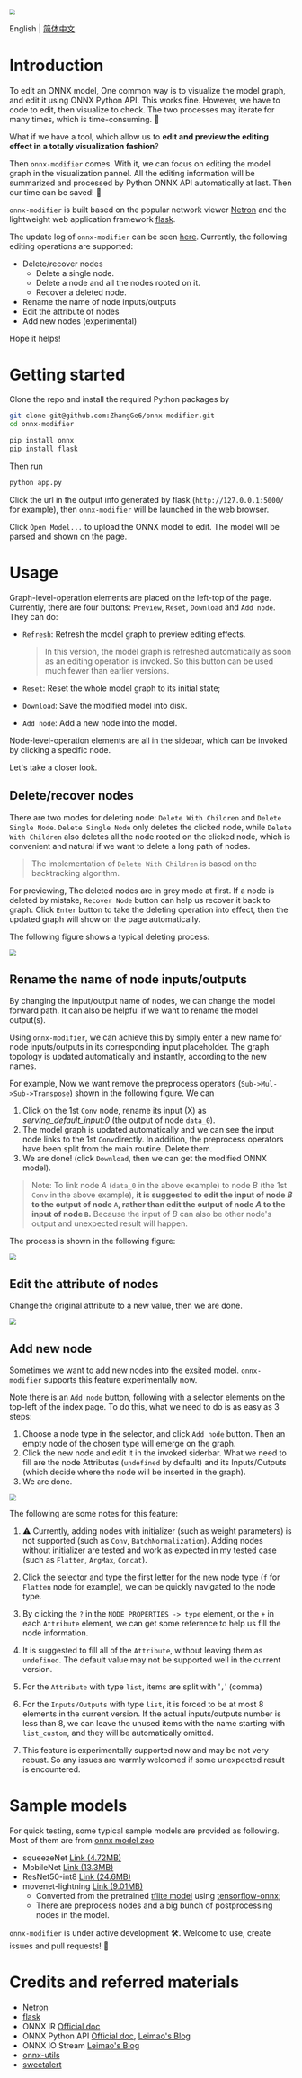 <img src="./docs/onnx_modifier_logo_1.png" style="zoom: 60%;" />

English | [简体中文](readme_zh-CN.md)

# Introduction

To edit an ONNX model, One common way is to visualize the model graph, and edit it using ONNX Python API. This works fine. However, we have to code to edit, then visualize to check. The two processes may iterate for many times, which is time-consuming. 👋

What if we have a tool, which allow us to **edit and preview the editing effect in a totally visualization fashion**?

Then `onnx-modifier` comes. With it, we can focus on editing the model graph in the visualization pannel. All the editing information will be summarized and processed by Python ONNX API automatically at last. Then our time can be saved! 🚀

`onnx-modifier` is built based on the popular network viewer [Netron](https://github.com/lutzroeder/netron) and the lightweight web application framework [flask](https://github.com/pallets/flask).

The update log of `onnx-modifier` can be seen [here](./docs/update_log.md). Currently, the following editing operations are supported:

- Delete/recover nodes
  - Delete a single node.
  - Delete a node and all the nodes rooted on it.
  - Recover a deleted node.
- Rename the name of node inputs/outputs
- Edit the attribute of nodes
- Add new nodes (experimental)


Hope it helps!

# Getting started

Clone the repo and install the required Python packages by

```bash
git clone git@github.com:ZhangGe6/onnx-modifier.git
cd onnx-modifier

pip install onnx
pip install flask
```

Then run

```bash
python app.py
```

Click the url in the output info generated by flask (`http://127.0.0.1:5000/` for example), then `onnx-modifier` will be launched in the web browser.

Click `Open Model...` to upload the ONNX model to edit. The model will be parsed and shown on the page.

# Usage
Graph-level-operation elements are placed on the left-top of the page. Currently, there are four buttons: `Preview`, `Reset`, `Download` and `Add node`. They can do:
- `Refresh`: Refresh the model graph to preview editing effects.
  
  > In this version, the model graph is refreshed automatically as soon as an editing operation is invoked. So this button can be used much fewer than earlier versions.
- `Reset`: Reset the whole model graph to its initial state;
- `Download`: Save the modified model into disk.
- `Add node`: Add a new node into the model.

Node-level-operation elements are all in the sidebar, which can be invoked by clicking a specific node. 

Let's take a closer look.

## Delete/recover nodes
There are two modes for deleting node: `Delete With Children` and `Delete Single Node`. `Delete Single Node` only deletes the clicked node, while `Delete With Children` also deletes all the node rooted on the clicked node, which is convenient and natural if we want to delete a long path of nodes.

> The implementation of `Delete With Children` is based on the backtracking algorithm.

For previewing, The deleted nodes are in grey mode at first. If a node is deleted by mistake, `Recover Node` button can help us recover it back to graph. Click `Enter` button to take the deleting operation into effect, then the updated graph will show on the page automatically.

The following figure shows a typical deleting process:

<img src="./docs/delete_node.gif" style="zoom:75%;" />

## Rename the name of node inputs/outputs

By changing the input/output name of nodes, we can change the model forward path. It can also be helpful if we want to rename the model output(s).

Using `onnx-modifier`, we can achieve this by simply enter a new name for node inputs/outputs in its corresponding input placeholder. The graph topology is updated automatically and instantly, according to the new names.

For example,  Now we want remove the preprocess operators (`Sub->Mul->Sub->Transpose`) shown in the following figure. We can

1. Click on the 1st `Conv` node, rename its input (X) as *serving_default_input:0* (the output of node `data_0`).
2. The model graph is updated automatically and we can see the input node links to the 1st `Conv`directly. In addition, the preprocess operators have been split from the main routine. Delete them.
3. We are done! (click `Download`, then we can get the modified ONNX model).

> Note: To link node $A$ (`data_0` in the above example) to node $B$ (the 1st `Conv` in the above example), **it is suggested to edit the input of node $B$ to the output of node `A`, rather than edit the output of node $A$ to the input of node `B`.** Because the input of $B$ can also be other node's output and unexpected result will happen.

The process is shown in the following figure:

<img src="./docs/rename_io.gif" style="zoom:75%;" />

## Edit the attribute of nodes

Change the original attribute to a new value, then we are done.

<img src="./docs/change_attr.gif" style="zoom:75%;" />

## Add new node
Sometimes we want to add new nodes into the exsited model. `onnx-modifier` supports this feature experimentally now. 

Note there is an `Add node` button, following with a selector elements on the top-left of the index page. To do this, what we need to do is as easy as 3 steps:

1. Choose a node type in the selector, and click `Add node` button. Then an empty node of the chosen type will emerge on the graph.
2. Click the new node and edit it in the invoked siderbar. What we need to fill are the node Attributes (`undefined` by default) and its Inputs/Outputs (which decide where the node will be inserted in the graph).
3. We are done.

<img src="./docs/add_new_node.gif" style="zoom:75%;" />

The following are some notes for this feature:

1. :warning: Currently, adding nodes with initializer (such as weight parameters) is not supported (such as `Conv`, `BatchNormalization`). Adding nodes without initializer are tested and work as expected in my tested case (such as `Flatten`, `ArgMax`, `Concat`).

2. Click the selector and type the first letter for the new node type (`f` for `Flatten` node for example), we can be quickly navigated to the node type.

3. By clicking the `?` in the `NODE PROPERTIES -> type` element, or the `+` in each `Attribute` element, we can get some reference to help us fill the node information.

4. It is suggested to fill all of the `Attribute`, without leaving them as `undefined`.  The default value may not be supported well in the current version.

5. For the `Attribute` with type `list`, items are split with '`,`' (comma)

6. For the `Inputs/Outputs` with type `list`, it is forced to be at most 8 elements in the current version. If the actual inputs/outputs number is less than 8, we can leave the unused items with the name starting with `list_custom`, and they will be automatically omitted.

7. This feature is experimentally supported now and may be not very rebust. So any issues are warmly welcomed if some unexpected result is encountered.

# Sample models

For quick testing, some typical sample models are provided as following. Most of them are from [onnx model zoo](https://github.com/onnx/models)

- squeezeNet [Link (4.72MB)](https://github.com/onnx/models/blob/main/vision/classification/squeezenet/model/squeezenet1.0-12.onnx)
- MobileNet [Link (13.3MB)](https://github.com/onnx/models/blob/main/vision/classification/mobilenet/model/mobilenetv2-7.onnx)
- ResNet50-int8 [Link (24.6MB)](https://github.com/onnx/models/blob/main/vision/classification/resnet/model/resnet50-v1-12-int8.onnx)
- movenet-lightning [Link (9.01MB)](https://pan.baidu.com/s/1MVheshDu58o4AAgoR9awRQ?pwd=jub9)
  - Converted from the pretrained [tflite model](https://tfhub.dev/google/movenet/singlepose/lightning/4) using [tensorflow-onnx](https://github.com/onnx/tensorflow-onnx);
  - There are preprocess nodes and a big bunch of postprocessing nodes in the model.

`onnx-modifier` is under active development 🛠. Welcome to use, create issues and pull requests! 🥰

# Credits and referred materials

- [Netron](https://github.com/lutzroeder/netron)
- [flask](https://github.com/pallets/flask)
- ONNX IR [Official doc](https://github.com/onnx/onnx/blob/main/docs/IR.md)
- ONNX Python API [Official doc](https://github.com/onnx/onnx/blob/main/docs/PythonAPIOverview.md), [Leimao&#39;s Blog](https://leimao.github.io/blog/ONNX-Python-API/)
- ONNX IO Stream  [Leimao&#39;s Blog](https://leimao.github.io/blog/ONNX-IO-Stream/)
- [onnx-utils](https://github.com/saurabh-shandilya/onnx-utils)
- [sweetalert](https://github.com/t4t5/sweetalert)
